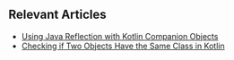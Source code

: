 ## Relevant Articles
- [Using Java Reflection with Kotlin Companion Objects](https://www.baeldung.com/kotlin/java-reflection-companion-objects)
- [Checking if Two Objects Have the Same Class in Kotlin](https://www.baeldung.com/kotlin/reflection-class-equality)
